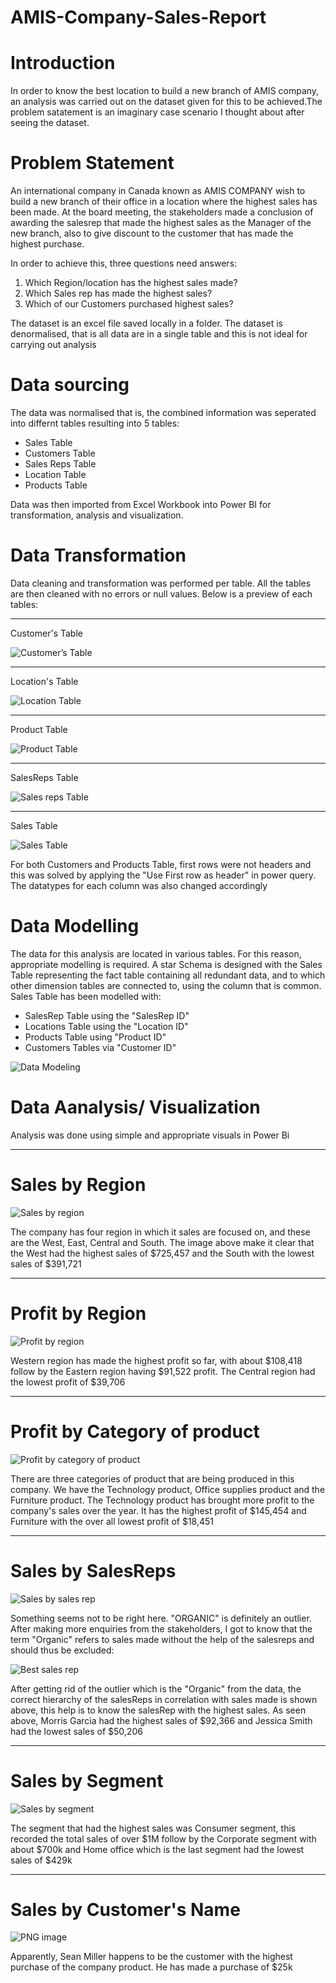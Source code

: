 # AMIS-Company-Sales-Report

# Introduction
In order to know the best location to build a new branch of AMIS company, an analysis was carried out on the dataset given for this to be achieved.The problem satatement is an imaginary case scenario I thought about after seeing the dataset.

# Problem Statement

An international company in Canada known as AMIS COMPANY wish to build a new branch of their office in a location where the highest sales has been made. At the board meeting, the stakeholders made a conclusion of awarding the salesrep that made the highest sales as the Manager of the new branch, also to give discount to the customer that has made the highest purchase.

In order to achieve this, three questions need answers:
1. Which Region/location has the highest sales made?
2. Which Sales rep has made the highest sales?
3. Which of our Customers purchased highest sales?

The dataset is an excel file saved locally in a folder. The dataset is denormalised, that is all data are in a single table and this is not ideal for carrying out analysis

# Data sourcing
The data was normalised that is, the combined information was seperated into differnt tables resulting into 5 tables:
* Sales Table
* Customers Table
* Sales Reps Table
* Location Table
* Products Table

Data was then imported from Excel Workbook into Power BI for transformation, analysis and visualization.

# Data Transformation 

Data cleaning and transformation was performed per table. All the tables are then cleaned with no errors or null values. Below is a preview of each tables:

---
Customer's Table

![Customer’s Table](https://user-images.githubusercontent.com/97677904/210133551-6dfc7fca-8ece-4c41-886b-c346d05a0ff6.png)

---
Location's Table

![Location Table](https://user-images.githubusercontent.com/97677904/210133594-e4d0d827-9b0c-4c15-8207-035d70f02d12.png)

---
Product Table

![Product Table](https://user-images.githubusercontent.com/97677904/210133614-38f5bcc3-8e99-488a-a7c0-c1d5b0e4e7ff.png)

---
SalesReps Table

![Sales reps Table](https://user-images.githubusercontent.com/97677904/210133658-ffb153b3-cfd8-412c-ab6e-8763c64fb321.png)

---
Sales Table

![Sales Table](https://user-images.githubusercontent.com/97677904/210133688-2be86f61-2c81-4100-8dad-5fab2b46a47b.png)

For both Customers and Products Table, first rows were not headers and this was solved by applying the "Use First row as header" in power query. The datatypes for each column was also changed accordingly

# Data Modelling
The data for this analysis are located in various tables. For this reason, appropriate modelling is required. A star Schema is designed with the Sales Table representing the fact table containing all redundant data, and to which other dimension tables are connected to, using the column that is common. Sales Table has been modelled with:

* SalesRep Table using the "SalesRep ID"
* Locations Table using the "Location ID"
* Products Table using "Product ID"
* Customers Tables via "Customer ID"

![Data Modeling ](https://user-images.githubusercontent.com/97677904/210134103-0d0d5f3f-d450-4918-b206-c03278c12211.png)

# Data Aanalysis/ Visualization

Analysis was done using simple and appropriate visuals in Power Bi

---
# Sales by Region

![Sales by region](https://user-images.githubusercontent.com/97677904/210134228-3227989c-ca48-47db-a8ed-850f21fbafa8.png)

The company has four region in which it sales are focused on, and these are the West, East, Central and South. The image above make it clear that the West had the highest sales of $725,457 and the South with the lowest sales of $391,721

---
# Profit by Region

![Profit by region](https://user-images.githubusercontent.com/97677904/210134507-2f293477-7110-4dec-b62a-8e1bbfc10886.png)

Western region has made the highest profit so far, with about $108,418 follow by the Eastern region having $91,522 profit. The Central region had the lowest profit of $39,706

---
# Profit by Category of product

![Profit by category of product ](https://user-images.githubusercontent.com/97677904/210134660-4be1958e-a194-4ed5-b773-6d81f907f5b1.png)

There are three categories of product that are being produced in this company. We have the Technology product, Office supplies product and the Furniture product. The Technology product has brought more profit to the company's sales over the year. It has the highest profit of $145,454 and Furniture with the over all lowest profit of $18,451

---
# Sales by SalesReps

![Sales by sales rep](https://user-images.githubusercontent.com/97677904/210134762-691518d0-5c61-45eb-96b9-6a6f0e4d1235.png)

Something seems not to be right here. "ORGANIC" is definitely an outlier. After making more enquiries from the stakeholders, I got to know that the term "Organic" refers to sales made without the help of the salesreps and should thus be excluded:

![Best sales rep](https://user-images.githubusercontent.com/97677904/210134880-b5642fa5-0130-4abe-8f01-f3df930d6cf0.png)

After getting rid of the outlier which is the "Organic" from the data, the correct hierarchy of the salesReps in correlation with sales made is shown above, this help is to know the salesRep with the highest sales. As seen above, Morris Garcia had the highest sales of $92,366 and Jessica Smith had the lowest sales of $50,206

---
# Sales by Segment

![Sales by segment](https://user-images.githubusercontent.com/97677904/210135127-d8c4bde6-5361-42e8-8ad8-ee6cd677b45c.png)

The segment that had the highest sales was Consumer segment, this recorded the total sales of over $1M follow by the Corporate segment with about $700k and Home office which is the last segment had the lowest sales of $429k

---
# Sales by Customer's Name

![PNG image](https://user-images.githubusercontent.com/97677904/210136237-8b64531d-72e6-4802-8ca9-85652ba717f4.png)

Apparently, Sean Miller happens to be the customer with the highest purchase of the company product. He has made a purchase of $25k
